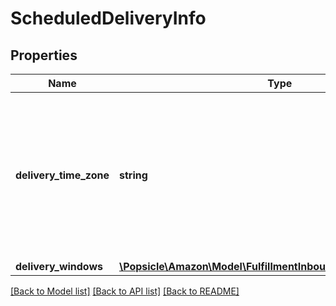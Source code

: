 # ScheduledDeliveryInfo

## Properties
Name | Type | Description | Notes
------------ | ------------- | ------------- | -------------
**delivery_time_zone** | **string** | The time zone of the destination address for the fulfillment order preview. Must be an IANA time zone name. Example: Asia/Tokyo. | 
**delivery_windows** | [**\Popsicle\Amazon\Model\FulfillmentInbound\DeliveryWindowList**](DeliveryWindowList.md) |  | 

[[Back to Model list]](../../README.md#documentation-for-models) [[Back to API list]](../../README.md#documentation-for-api-endpoints) [[Back to README]](../../README.md)

